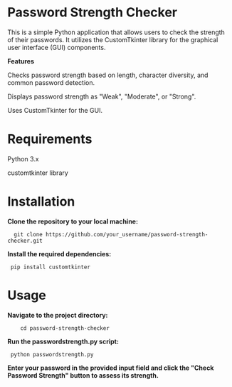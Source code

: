 # Password Strength Checker

This is a simple Python application that allows users to check the strength of their passwords. It utilizes the CustomTkinter library for the graphical user interface (GUI) components.

**Features**

Checks password strength based on length, character diversity, and common password detection.

Displays password strength as "Weak", "Moderate", or "Strong".

Uses CustomTkinter for the GUI.

# Requirements

Python 3.x

customtkinter library

# Installation

**Clone the repository to your local machine:**
```
  git clone https://github.com/your_username/password-strength-checker.git
```
**Install the required dependencies:**
```
 pip install customtkinter
```
# Usage

**Navigate to the project directory:**

```
    cd password-strength-checker
```

**Run the passwordstrength.py script:**
```
 python passwordstrength.py
```
**Enter your password in the provided input field and click the "Check Password Strength" button to assess its strength.**
